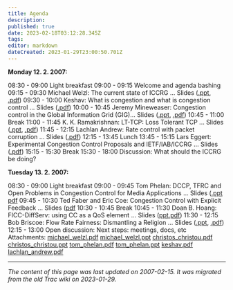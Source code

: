 ```yaml
---
title: Agenda
description: 
published: true
date: 2023-02-18T03:12:28.345Z
tags: 
editor: markdown
dateCreated: 2023-01-29T23:00:50.701Z
---
```


**Monday 12. 2. 2007:**

08:30 - 09:00 Light breakfast
09:00 - 09:15 Welcome and agenda bashing
09:15 - 09:30 Michael Welzl: The current state of ICCRG ... Slides ([.ppt](https://trac.ietf.org/trac/irtf/attachment/wiki/Agenda/michael_welzl.ppt), [.pdf](https://trac.ietf.org/trac/irtf/attachment/wiki/Agenda/michael_welzl.pdf))
09:30 - 10:00 Keshav: What is congestion and what is congestion control ... Slides ([.pdf](https://trac.ietf.org/trac/irtf/attachment/wiki/Agenda/keshav.pdf))
10:00 - 10:45 Jeremy Mineweaser: Congestion control in the Global Information Grid (GIG)... Slides ([.ppt](https://trac.ietf.org/trac/irtf/attachment/wiki/Agenda/christos_christou.ppt), [.pdf](https://trac.ietf.org/trac/irtf/attachment/wiki/Agenda/christos_christou.pdf))
10:45 - 11:00 Break
11:00 - 11:45 K. K. Ramakrishnan: LT-TCP: Loss Tolerant TCP ... Slides ([.ppt](http://www.welzl.at/iccrg/meeting-feb2007/kk_ramakrishnan.ppt), [.pdf](http://www.welzl.at/iccrg/meeting-feb2007/kk_ramakrishnan.pdf))
11:45 - 12:15 Lachlan Andrew: Rate control with packet corruption ... Slides ([.pdf](https://trac.ietf.org/trac/irtf/attachment/wiki/Agenda/lachlan_andrew.pdf))
12:15 - 13:45 Lunch
13:45 - 15:15 Lars Eggert: Experimental Congestion Control Proposals and IETF/IAB/ICCRG ... Slides ([.pdf](http://www.welzl.at/iccrg/meeting-feb2007/lars_eggert.pdf))
15:15 - 15:30 Break
15:30 - 18:00 Discussion: What should the ICCRG be doing?

**Tuesday 13. 2. 2007:**

08:30 - 09:00 Light breakfast
09:00 - 09:45 Tom Phelan: DCCP, TFRC and Open Problems in Congestion Control for Media Applications ... Slides ([.ppt](https://trac.ietf.org/trac/irtf/attachment/wiki/Agenda/tom_phelan.ppt) [pdf](https://trac.ietf.org/trac/irtf/attachment/wiki/Agenda/tom_phelan.pdf)
09:45 - 10:30 Ted Faber and Eric Coe: Congestion Control with Explicit Feedback ... Slides ([pdf](http://www.welzl.at/iccrg/meeting-feb2007/ted_faber-eric_coe.pdf)
10:30 - 10:45 Break
10:45 - 11:30 Doan B. Hoang: FICC-DiffServ: using CC as a QoS element ... Slides ([ppt](http://www.welzl.at/iccrg/meeting-feb2007/doan-hoang.ppt)[.pdf](http://www.welzl.at/iccrg/meeting-feb2007/doan-hoang.pdf))
11:30 - 12:15 Bob Briscoe: Flow Rate Fairness: Dismantling a Religion ... Slides ([.ppt](http://www.welzl.at/iccrg/meeting-feb2007/bob_briscoe.ppt), [.pdf](http://www.welzl.at/iccrg/meeting-feb2007/bob_briscoe.pdf))
12:15 - 13:00 Open discussion: Next steps: meetings, docs, etc
Attachments:
[michael_welzl.pdf](/michael_welzl.pdf)
[michael_welzl.ppt](/michael_welzl.ppt)
[christos_christou.pdf](/christos_christou.pdf)
[christos_christou.ppt](/christos_christou.ppt)
[tom_phelan.pdf](/tom_phelan.pdf)
[tom_phelan.ppt](/tom_phelan.ppt)
[keshav.pdf](/keshav.pdf)
[lachlan_andrew.pdf](/lachlan_andrew.pdf)
&nbsp;
&nbsp;
&nbsp;

---

*The content of this page was last updated on 2007-02-15. It was migrated from the old Trac wiki on 2023-01-29.*